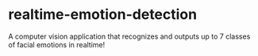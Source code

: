 # realtime-emotion-detection
A computer vision application that recognizes and outputs up to 7 classes of facial emotions in realtime!
